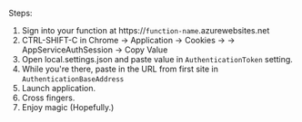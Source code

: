 ﻿Steps:
1. Sign into your function at https://`function-name`.azurewebsites.net
1. CTRL-SHIFT-C in Chrome -> Application -> Cookies -> <sitename> -> AppServiceAuthSession -> Copy Value
1. Open local.settings.json and paste value in `AuthenticationToken` setting.
1. While you're there, paste in the URL from first site in `AuthenticationBaseAddress`
1. Launch application.
1. Cross fingers.
1. Enjoy magic (Hopefully.)